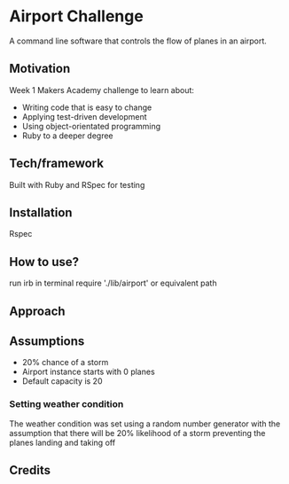 # Airport Challenge

A command line software that controls the flow of planes in an airport.

## Motivation

Week 1 Makers Academy challenge to learn about:
* Writing code that is easy to change
* Applying test-driven development
* Using object-orientated programming
* Ruby to a deeper degree

## Tech/framework

Built with Ruby and RSpec for testing

## Installation

Rspec

## How to use?

run irb in terminal
require './lib/airport' or equivalent path

## Approach

## Assumptions
 - 20% chance of a storm
 - Airport instance starts with 0 planes
 - Default capacity is 20

### Setting weather condition  
The weather condition was set using a random number generator with the assumption that there will be 20% likelihood of a storm preventing the planes landing and taking off

## Credits


